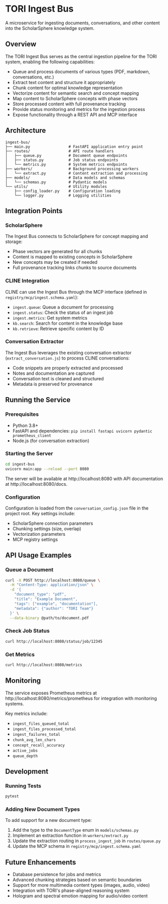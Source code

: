 # TORI Ingest Bus

A microservice for ingesting documents, conversations, and other content into the ScholarSphere knowledge system.

## Overview

The TORI Ingest Bus serves as the central ingestion pipeline for the TORI system, enabling the following capabilities:

- Queue and process documents of various types (PDF, markdown, conversations, etc.)
- Extract text content and structure it appropriately
- Chunk content for optimal knowledge representation
- Vectorize content for semantic search and concept mapping
- Map content to ScholarSphere concepts with phase vectors
- Store processed content with full provenance tracking
- Provide status monitoring and metrics for the ingestion process
- Expose functionality through a REST API and MCP interface

## Architecture

```
ingest-bus/
├── main.py                 # FastAPI application entry point
├── routes/                 # API route handlers
│   ├── queue.py            # Document queue endpoints
│   ├── status.py           # Job status endpoints
│   └── metrics.py          # System metrics endpoints
├── workers/                # Background processing workers
│   └── extract.py          # Content extraction and processing
├── models/                 # Data models and schemas
│   └── schemas.py          # Pydantic models
└── utils/                  # Utility modules
    ├── config_loader.py    # Configuration loading
    └── logger.py           # Logging utilities
```

## Integration Points

### ScholarSphere

The Ingest Bus connects to ScholarSphere for concept mapping and storage:

- Phase vectors are generated for all chunks
- Content is mapped to existing concepts in ScholarSphere
- New concepts may be created if needed
- Full provenance tracking links chunks to source documents

### CLINE Integration

CLINE can use the Ingest Bus through the MCP interface (defined in `registry/mcp/ingest.schema.yaml`):

- `ingest.queue`: Queue a document for processing
- `ingest.status`: Check the status of an ingest job
- `ingest.metrics`: Get system metrics
- `kb.search`: Search for content in the knowledge base
- `kb.retrieve`: Retrieve specific content by ID

### Conversation Extractor

The Ingest Bus leverages the existing conversation extractor (`extract_conversation.js`) to process CLINE conversations:

- Code snippets are properly extracted and processed
- Notes and documentation are captured
- Conversation text is cleaned and structured
- Metadata is preserved for provenance

## Running the Service

### Prerequisites

- Python 3.8+
- FastAPI and dependencies: `pip install fastapi uvicorn pydantic prometheus_client`
- Node.js (for conversation extraction)

### Starting the Server

```bash
cd ingest-bus
uvicorn main:app --reload --port 8080
```

The server will be available at http://localhost:8080 with API documentation at http://localhost:8080/docs.

### Configuration

Configuration is loaded from the `conversation_config.json` file in the project root. Key settings include:

- ScholarSphere connection parameters
- Chunking settings (size, overlap)
- Vectorization parameters
- MCP registry settings

## API Usage Examples

### Queue a Document

```bash
curl -X POST http://localhost:8080/queue \
  -H "Content-Type: application/json" \
  -d '{
    "document_type": "pdf",
    "title": "Example Document",
    "tags": ["example", "documentation"],
    "metadata": {"author": "TORI Team"}
  }' \
  --data-binary @path/to/document.pdf
```

### Check Job Status

```bash
curl http://localhost:8080/status/job/12345
```

### Get Metrics

```bash
curl http://localhost:8080/metrics
```

## Monitoring

The service exposes Prometheus metrics at http://localhost:8080/metrics/prometheus for integration with monitoring systems.

Key metrics include:

- `ingest_files_queued_total`
- `ingest_files_processed_total`
- `ingest_failures_total`
- `chunk_avg_len_chars`
- `concept_recall_accuracy`
- `active_jobs`
- `queue_depth`

## Development

### Running Tests

```bash
pytest
```

### Adding New Document Types

To add support for a new document type:

1. Add the type to the `DocumentType` enum in `models/schemas.py`
2. Implement an extraction function in `workers/extract.py`
3. Update the extraction routing in `process_ingest_job` in `routes/queue.py`
4. Update the MCP schema in `registry/mcp/ingest.schema.yaml`

## Future Enhancements

- Database persistence for jobs and metrics
- Advanced chunking strategies based on semantic boundaries
- Support for more multimedia content types (images, audio, video)
- Integration with TORI's phase-aligned reasoning system
- Hologram and spectral emotion mapping for audio/video content
